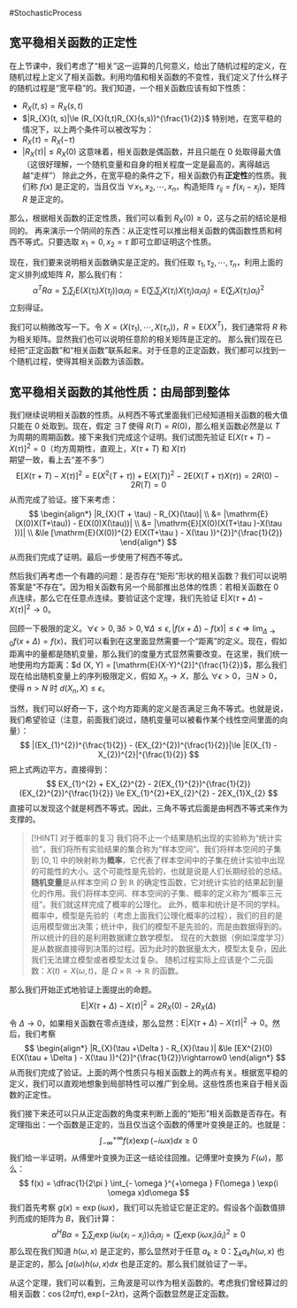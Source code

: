 #StochasticProcess 

## 宽平稳相关函数的正定性
在上节课中，我们考虑了“相关”这一运算的几何意义，给出了随机过程的定义，在随机过程上定义了相关函数。利用均值和相关函数的不变性，我们定义了什么样子的随机过程是“宽平稳”的。我们知道，一个相关函数应该有如下性质：
- $R_{X}(t, s) = R_{X}(s,t)$
- $|R_{X}(t, s)|\le (R_{X}(t,t)R_{X}(s,s))^{\frac{1}{2}}$
特别地，在宽平稳的情况下，以上两个条件可以被改写为：
- $R_{X}(\tau) = R_{X}(-\tau)$
- $|R_{X}(\tau)| \le R_{X}(0)$
这意味着，相关函数是偶函数，并且只能在 $0$ 处取得最大值（这很好理解，一个随机变量和自身的相关程度一定是最高的，离得越远越“走样”）
除此之外，在宽平稳的条件之下，相关函数仍有**正定性**的性质。我们称 $f(x)$ 是正定的，当且仅当 $\forall x_{1}, x_{2},\cdots ,x_{n}$，构造矩阵 $r_{ij} = f(x_{i} - x_{j})$，矩阵 $R$ 是正定的。

那么，根据相关函数的正定性质，我们可以看到 $R_{X}(0) \ge 0$，这与之前的结论是相同的。
再来演示一个阴间的东西：从正定性可以推出相关函数的偶函数性质和柯西不等式。只要选取 $x_{1}= 0 ,x_{2} = \tau$ 即可立即证明这个性质。

现在，我们要来说明相关函数确实是正定的。我们任取 $\tau_{1},\tau_{2},\cdots,\tau_{n}$，利用上面的定义排列成矩阵 $R$，那么我们有：
$$
\alpha^{T}R\alpha  = \sum_{i} \sum_{j} \mathrm{E}(X(\tau_{i})X(\tau_{j})) \alpha_{i}\alpha_{j} = \mathrm{E} \left(\sum_{i}\sum_{j} X(\tau_{i})X(\tau_{j}) \alpha_{i} \alpha_{j}\right) = \mathrm{E}\left(\sum_{i} X(\tau_{i}) \alpha_{i} \right)^{2} 
$$
立刻得证。

我们可以稍微改写一下。令 $X = (X(\tau_{1}),\cdots ,X(\tau_{n}))$，$R = \mathrm{E}(XX^{T})$，我们通常将 $R$ 称为相关矩阵。显然我们也可以说明任意阶的相关矩阵是正定的。
那么我们现在已经把“正定函数”和“相关函数”联系起来。对于任意的正定函数，我们都可以找到一个随机过程，使得其相关函数为该函数。

## 宽平稳相关函数的其他性质：由局部到整体
我们继续说明相关函数的性质。从柯西不等式里面我们已经知道相关函数的极大值只能在 $0$ 处取到。现在，假定 $\exists T$ 使得 $R (T) = R(0)$，那么相关函数必然是以 $T$ 为周期的周期函数。接下来我们完成这个证明。我们试图先验证 $\mathrm{E}[X (\tau + T) - X (\tau)]^{2} = 0$（均方周期性，直观上，$X(\tau + T)$ 和 $X(\tau)$ 期望一致，看上去“差不多”）
$$
\mathrm{E}[X (\tau + T) - X (\tau)]^{2} = \mathrm{E}(X^{2}(T + \tau)) + \mathrm{E}(X(T))^{2} - 2 \mathrm{E} (X(T + \tau)X(\tau)) = 2R(0) - 2R(T) = 0
$$
从而完成了验证。接下来考虑：
$$
\begin{align*}
|R_{X}(T + \tau) - R_{X}(\tau)| \\ &= |\mathrm{E}(X(0)X(T+\tau)) - E(X(0)X(\tau))| \\ &= |\mathrm{E}[X(0)(X(T+\tau )-X(\tau ))]| \\ &\le [\mathrm{E}(X(0))^{2}  E(X(T+\tau ) - X(\tau ))^{2}]^{\frac{1}{2}} 
\end{align*}
$$
从而我们完成了证明。最后一步使用了柯西不等式。

然后我们再考虑一个有趣的问题：是否存在“矩形”形状的相关函数？我们可以说明答案是“不存在”。因为相关函数有另一个局部推出总体的性质：若相关函数在 $0$ 点连续，那么它在任意点连续。要验证这个定理，我们先验证 $\mathrm{E}|X (\tau + \Delta ) - X (\tau)|^{2} \rightarrow 0$。

回顾一下极限的定义。$\forall \epsilon > 0 ,\exists \delta > 0,\forall \Delta \le \epsilon,|f (x+\Delta)-f (x)| \le \epsilon \Rightarrow \lim_{\Delta \rightarrow 0}f (x + \Delta ) = f(x)$，我们可以看到在这里面显然需要一个“距离”的定义。现在，假如距离中的量都是随机变量，那么我们的度量方式显然需要改变。在这里，我们统一地使用均方距离：$d (X, Y) = [\mathrm{E}(X-Y)^{2}]^{\frac{1}{2}}$，那么我们现在给出随机变量上的序列极限定义，假如 $X_{n} \rightarrow X$，那么 $\forall \epsilon > 0$，$\exists N > 0$，使得 $n > N$ 时 $d (X_{n}, X) \le \epsilon$。

当然，我们可以好奇一下，这个均方距离的定义是否满足三角不等式。也就是说，我们希望验证（注意，前面我们说过，随机变量可以被看作某个线性空间里面的向量）：
$$
|(EX_{1}^{2})^{\frac{1}{2}} - (EX_{2}^{2})^{\frac{1}{2}}|\le |E(X_{1} - X_{2})^{2}|^{\frac{1}{2}}
$$
把上式两边平方，直接得到：
$$
EX_{1}^{2} + EX_{2}^{2} - 2(EX_{1}^{2})^{\frac{1}{2}}(EX_{2}^{2})^{\frac{1}{2}} \le EX_{1}^{2}+EX_{2}^{2} - 2EX_{1}X_{2}
$$
直接可以发现这个就是柯西不等式。因此，三角不等式后面是由柯西不等式来作为支撑的。

>[!HINT] 对于概率的复习
> 我们将不止一个结果随机出现的实验称为“统计实验”，我们将所有实验结果的集合称为“样本空间”。我们将样本空间的子集到 $[0,1]$ 中的映射称为**概率**，它代表了样本空间中的子集在统计实验中出现的可能性的大小。这个可能性是先验的，也就是说是人们长期经验的总结。**随机变量**是从样本空间 $\Omega$ 到 $\mathbb{R}$ 的确定性函数，它对统计实验的结果起到量化的作用。我们将样本空间、样本空间的子集、概率的定义称为“概率三元组”。我们就这样完成了概率的公理化。
> 此外，概率和统计是不同的学科。概率中，模型是先验的（考虑上面我们公理化概率的过程），我们的目的是运用模型做出决策；统计中，我们的模型不是先验的，而是由数据得到的。所以统计的目的是利用数据建立数学模型。
> 现在的大数据（例如深度学习）是从数据直接得到决策的过程。因为此时的数据量太大，模型太复杂，因此我们无法建立模型或者模型太过复杂。
> 随机过程实际上应该是个二元函数：$X (t) = X(\omega,t)$，是 $\Omega \times \mathbb{R} \rightarrow \mathbb{R}$ 的函数。

那么我们开始正式地验证上面提出的命题。
$$
\mathrm{E}|X(\tau + \Delta ) - X(\tau)|^{2} = 2 R_{X}(0) - 2R_{X}(\Delta )
$$
令 $\Delta \rightarrow 0$，如果相关函数在零点连续，那么显然：$\mathrm{E}|X (\tau + \Delta ) - X (\tau)|^{2} \rightarrow 0$。然后，我们考察
$$
\begin{align*}
|R_{X}(\tau +\Delta ) - R_{X}(\tau )| &\le  [EX^{2}(0) E(X(\tau + \Delta ) - X(\tau ))^{2}]^{\frac{1}{2}}\rightarrow0
\end{align*}
$$
从而我们完成了验证。上面的两个性质只与相关函数上的两点有关。根据宽平稳的定义，我们可以直观地想象到局部特性可以推广到全局。这些性质也来自于相关函数的正定性。

我们接下来还可以只从正定函数的角度来判断上面的“矩形”相关函数是否存在。有定理指出：一个函数是正定的，当且仅当这个函数的傅里叶变换是正的。也就是：
$$
\int_{-\infty}^{+\infty} f(x) \exp(-i \omega x) dx \ge 0
$$
我们给一半证明，从傅里叶变换为正这一结论往回推。记傅里叶变换为 $F(\omega)$，那么：
$$
f(x) = \dfrac{1}{2\pi } \int_{- \omega }^{+\omega } F(\omega ) \exp(i \omega x)d\omega 
$$
我们首先考察 $g (x)  = \exp(i \omega x)$，我们可以先验证它是正定的。假设各个函数值排列而成的矩阵为 $B$，我们计算：
$$
\alpha^{H} B \alpha  = \sum_{i} \sum_{j} \exp(i \omega(x_{i} - x_{j})) \bar \alpha_{i} \alpha_{j} = \left(\sum_{i} \exp(i \omega x_{i}) \bar  \alpha_{i}\right)^{2}  \ge 0
$$
那么现在我们知道 $h(\omega ,x)$ 是正定的，那么显然对于任意 $a_{k} \ge 0$：$\sum_{k} a_{k} h(\omega ,x)$ 也是正定的，那么 $\int a (\omega) h (\omega, x) dx$ 也是正定的。那么我们就验证了一半。

从这个定理，我们可以看到，三角波是可以作为相关函数的。考虑我们曾经算过的相关函数：$\cos (2 \pi f\tau), \exp(-2 \lambda \tau)$，这两个函数显然是正定函数。











 




